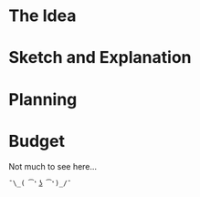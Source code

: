 # The Idea

# Sketch and Explanation

# Planning

# Budget

Not much to see here...

```{.tight-code}
¯\_( ͡❛ ͜ʖ ͡❛)_/¯ 
```

